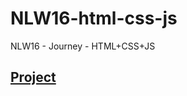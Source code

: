 # NLW16-html-css-js
NLW16 - Journey - HTML+CSS+JS

## [Project](https://douglasdl.github.io/NLW16-html-css-js/)